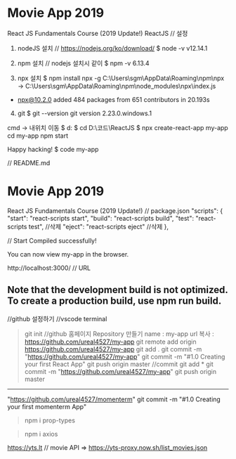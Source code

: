 # Movie App 2019

React JS Fundamentals Course (2019 Update!)
ReactJS   // 설정 
1. nodeJS 설치
 // https://nodejs.org/ko/download/
 $ node -v
 v12.14.1

2. npm 설치   // nodejs 설치시 같이
 $ npm -v
 6.13.4

3. npx 설치
$ npm install npx -g
C:\Users\sgm\AppData\Roaming\npm\npx -> C:\Users\sgm\AppData\Roaming\npm\node_modules\npx\index.js
+ npx@10.2.0
added 484 packages from 651 contributors in 20.193s

4. git
$ git --version
git version 2.23.0.windows.1

cmd -> 내위치 이동
$ d:
$ cd D:\코드\ReactJS
$ npx create-react-app my-app
cd my-app
  npm start

Happy hacking!
$ code my-app

// README.md 
# Movie App 2019

React JS Fundamentals Course (2019 Update!)
// package.json
 "scripts": {
    "start": "react-scripts start",
    "build": "react-scripts build",
    "test": "react-scripts test",     //삭제
    "eject": "react-scripts eject"  //삭제
  },

// Start
Compiled successfully!

You can now view my-app in the browser.

  http://localhost:3000/              // URL

Note that the development build is not optimized.
To create a production build, use npm run build.
------------------------------------------------------
//github 설정하기
//vscode terminal
> git init
//github 홈페이지 Repository 만들기 
name : my-app 
url 복사 : https://github.com/ureal4527/my-app
> git remote add origin https://github.com/ureal4527/my-app
> git add .
> git commit -m "https://github.com/ureal4527/my-app"
>git commit -m "#1.0 Creating your first React App"
> git push origin master
//commit
> git add *
> git commit -m "https://github.com/ureal4527/my-app"
> git push origin master
-------------------------------------------------------------------
"https://github.com/ureal4527/momenterm"
git commit -m "#1.0 Creating your first momenterm App"

> npm i prop-types

> npm i axios

https://yts.lt    // movie API
=> https://yts-proxy.now.sh/list_movies.json
